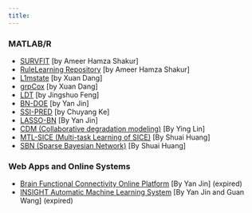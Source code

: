 ```yaml
---
title:
---
```

### **MATLAB/R**

- [SURVFIT](https://github.com/RuleLearning/SURVFIT) [by Ameer Hamza Shakur]
- [RuleLearning Repository](https://github.com/RuleLearning) [by Ameer Hamza Shakur]
- [L1mstate](https://cran.r-project.org/web/packages/L1mstate/index.html) [by Xuan Dang]
- [grpCox](https://cran.r-project.org/web/packages/grpCox/index.html) [by Xuan Dang]
- [LDT](https://github.com/feng-jings/LDTmodel) [by Jingshuo Feng]
- [BN-DOE](https://github.com/jyfeather/bnlearn_expert) [by Yan Jin]
- [SSI-PRED](https://drive.google.com/file/d/0Bx9UoSDt26JANjItR0pvSGZpN28/view?usp=sharing) [by Chuyang Ke]
- [LASSO-BN](https://drive.google.com/file/d/0Bx9UoSDt26JAcjdzblZTTUo3U3c/view?usp=sharing) [By Yan Jin]
- [CDM (Collaborative degradation modeling)](https://drive.google.com/file/d/0Bx9UoSDt26JAa0VlaEpxdW96V1E/view?usp=sharing) [By Ying Lin]
- [MTL-SICE (Multi-task Learning of SICE)](https://drive.google.com/file/d/0Bx9UoSDt26JAWUZNeFNHN1IteVk/view) [By Shuai Huang]
- [SBN (Sparse Bayesian Network)](https://drive.google.com/file/d/0Bx9UoSDt26JAYm5HcXBFTXNBZms/view) [By Shuai Huang]


### **Web Apps and Online Systems**

- [Brain Functional Connectivity Online Platform](http://brainconnectivity.cc/) [By Yan Jin] (expired)
- [INSIGHT Automatic Machine Learning System](http://52.88.5.75:9100/) [By Yan Jin and Guan Wang] (expired)

